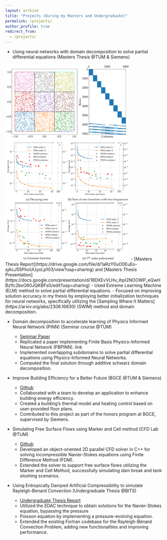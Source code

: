```yaml
---
layout: archive
title: "Projects (During my Masters and Undergraduate)"
permalink: /projects/
author_profile: true
redirect_from:
  - /projects/
---
```


- Using neural networks with domain decomposition to solve partial differential equations (Masters Thesis @TUM & Siemens)
<img src="../images/Domain_Decomposition_sparsity.png" alt="Image 1" width="400"/>
<img src="../images/Comp_conventional_methods.png" alt="Image 2" width="400"/>
  - [Masters Thesis Report](https://drive.google.com/file/d/1aRzY0uO0EuEo-sjAcJ55PhoUUyoLp103/view?usp=sharing) and [Masters Thesis Presentation](https://docs.google.com/presentation/d/18DXEvVLHv_ihpI2NOOWP_eQwHBzflc2bxO60JQKBFs0/edit?usp=sharing)
  - Used Extreme Learning Machine (ELM) method to solve partial differential equations.
  - Focused on improving solution accuracy in my thesis by employing better initialization techniques for neural networks, specifically utilizing the [Sampling Where It Matters](https://arxiv.org/abs/2306.16830) (SWIM) method and domain decomposition.

- Domain decomposition to accelerate learning of Physics Informed Neural Network (PINN) (Seminar course @TUM)

  - [Seminar Paper](https://drive.google.com/file/d/1elvUBqhF1Wdt8j4vHsZ2z32bcLWm-73M/view?usp=sharing)
  - Replicated a paper implementing Finite Basis Physics-Informed Neural Network (FBPINN). link
  - Implemented overlapping subdomains to solve partial differential equations using Physics-Informed Neural Networks.
  - Computed the final solution through additive schwarz domain decomposition.

- Improve Building Efficiency for a Better Future (BGCE @TUM & Siemens)

  - [Github](https://github.com/Adyta99/EnergyPlusPlus)
  - Collaborated with a team to develop an application to enhance building energy efficiency.
  - Created a building’s thermal model and heating control based on user-provided floor plans.
  - Contributed to this project as part of the honors program at BGCE, supervised by Siemens.

- Simulating Free Surface Flows using Marker and Cell method (CFD Lab @TUM)

  - [Github](https://github.com/Adyta99/CFD-Lab)
  - Developed an object-oriented 2D parallel CFD solver in C++ for solving incompressible Navier-Stokes equations using Finite Difference Method (FDM).
  - Extended the solver to support free surface flows utilizing the Marker and Cell Method, successfully simulating dam break and tank sloshing scenarios.

- Using Entropically Damped Artificial Compressibility to simulate Rayleigh-Benard Convection (Undergraduate Thesis @BITS)
  - [Undergraduate Thesis Report](https://drive.google.com/file/d/1KlfDYjxakmnmxWMtsdNPuePczoYdpFKv/view?usp=sharing)
  - Utilized the EDAC technique to obtain solutions for the Navier-Stokes equation, bypassing the pressure
  - Poisson equation by implementing a pressure-evolving equation.
  - Extended the existing Fortran codebase for the Rayleigh-Bénard Convection Problem, adding new functionalities and improving performance.

